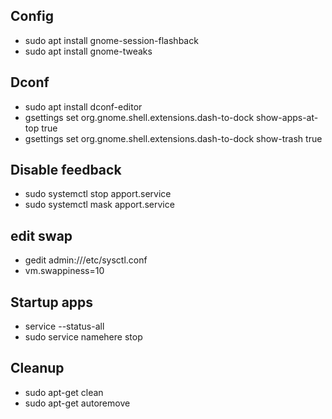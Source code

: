 
## Config
* sudo apt install gnome-session-flashback
* sudo apt install gnome-tweaks

## Dconf
* sudo apt install dconf-editor
* gsettings set org.gnome.shell.extensions.dash-to-dock show-apps-at-top true
* gsettings set org.gnome.shell.extensions.dash-to-dock show-trash true

## Disable feedback
* sudo systemctl stop apport.service
* sudo systemctl mask apport.service

## edit swap
* gedit admin:///etc/sysctl.conf
* vm.swappiness=10

## Startup apps
* service --status-all 
* sudo service namehere stop

## Cleanup
* sudo apt-get clean
* sudo apt-get autoremove
